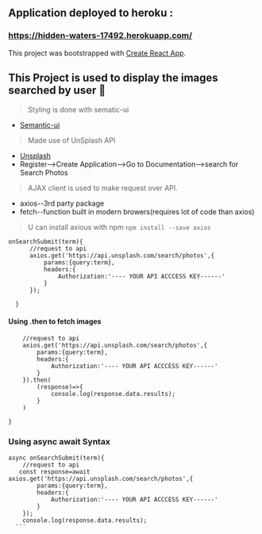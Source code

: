 ## Application deployed to heroku :
### https://hidden-waters-17492.herokuapp.com/


This project was bootstrapped with [Create React App](https://github.com/facebook/create-react-app).

## This Project is used to display the images searched by user :rocket:

>Styling is done with sematic-ui
* [Semantic-ui](https://semantic-ui.com/)

>Made use of UnSplash API
* [Unsplash](https://unsplash.com/developers)
* Register-->Create Application-->Go to Documentation-->search for Search Photos

>AJAX client is used to make request over API.
* axios--3rd party package
* fetch--function built in modern browers(requires lot of code than axios)

>U can install axious with npm
`npm install --save axios`

```
onSearchSubmit(term){
      //request to api
      axios.get('https://api.unsplash.com/search/photos',{
          params:{query:term},
          headers:{
              Authorization:'---- YOUR API ACCCESS KEY------'
          }
      });
      
  }
  ```

  #### Using .then to fetch images 
  ```  onSearchSubmit(term){
      //request to api
      axios.get('https://api.unsplash.com/search/photos',{
          params:{query:term},
          headers:{
              Authorization:'---- YOUR API ACCCESS KEY------'
          }
      }).then(
          (response)=>{
              console.log(response.data.results);
          }
      )
      
  }
  ```

  ### Using async await Syntax
  ```
  async onSearchSubmit(term){
      //request to api
     const response=await axios.get('https://api.unsplash.com/search/photos',{
          params:{query:term},
          headers:{
              Authorization:'---- YOUR API ACCCESS KEY------'
          }
      });
      console.log(response.data.results);
    ```  


